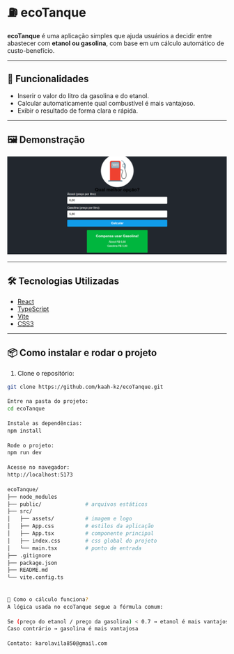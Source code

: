 # ⛽ ecoTanque

**ecoTanque** é uma aplicação simples que ajuda usuários a decidir entre abastecer com **etanol ou gasolina**, com base em um cálculo automático de custo-benefício.

---

## 🚀 Funcionalidades

- Inserir o valor do litro da gasolina e do etanol.
- Calcular automaticamente qual combustível é mais vantajoso.
- Exibir o resultado de forma clara e rápida.

---

## 🖼️ Demonstração

![ecoTanque Screenshot](./ecoTanque/src/assets/image.png) 

---

## 🛠️ Tecnologias Utilizadas

- [React](https://reactjs.org/)
- [TypeScript](https://www.typescriptlang.org/)
- [Vite](https://vitejs.dev/)
- [CSS3](https://www.w3.org/Style/CSS/Overview.en.html)

---

## 📦 Como instalar e rodar o projeto

1. Clone o repositório:

```bash
git clone https://github.com/kaah-kz/ecoTanque.git

Entre na pasta do projeto:
cd ecoTanque

Instale as dependências:
npm install

Rode o projeto:
npm run dev

Acesse no navegador:
http://localhost:5173

ecoTanque/
├── node_modules
├── public/              # arquivos estáticos
├── src/
│   ├── assets/          # imagem e logo
│   ├── App.css          # estilos da aplicação
│   ├── App.tsx          # componente principal
│   ├── index.css        # css global do projeto
│   └── main.tsx         # ponto de entrada
├── .gitignore
├── package.json
├── README.md
└── vite.config.ts


🧮 Como o cálculo funciona?
A lógica usada no ecoTanque segue a fórmula comum:

Se (preço do etanol / preço da gasolina) < 0.7 → etanol é mais vantajoso
Caso contrário → gasolina é mais vantajosa 

Contato: karolavila850@gmail.com